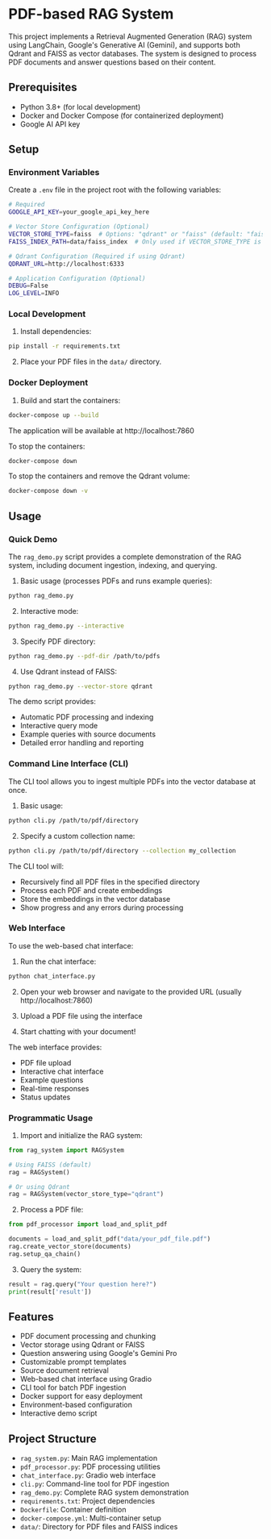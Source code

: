 # PDF-based RAG System

This project implements a Retrieval Augmented Generation (RAG) system using LangChain, Google's Generative AI (Gemini), and supports both Qdrant and FAISS as vector databases. The system is designed to process PDF documents and answer questions based on their content.

## Prerequisites

- Python 3.8+ (for local development)
- Docker and Docker Compose (for containerized deployment)
- Google AI API key

## Setup

### Environment Variables

Create a `.env` file in the project root with the following variables:

```bash
# Required
GOOGLE_API_KEY=your_google_api_key_here

# Vector Store Configuration (Optional)
VECTOR_STORE_TYPE=faiss  # Options: "qdrant" or "faiss" (default: "faiss")
FAISS_INDEX_PATH=data/faiss_index  # Only used if VECTOR_STORE_TYPE is "faiss"

# Qdrant Configuration (Required if using Qdrant)
QDRANT_URL=http://localhost:6333

# Application Configuration (Optional)
DEBUG=False
LOG_LEVEL=INFO
```

### Local Development

1. Install dependencies:
```bash
pip install -r requirements.txt
```

2. Place your PDF files in the `data/` directory.

### Docker Deployment

1. Build and start the containers:
```bash
docker-compose up --build
```

The application will be available at http://localhost:7860

To stop the containers:
```bash
docker-compose down
```

To stop the containers and remove the Qdrant volume:
```bash
docker-compose down -v
```

## Usage

### Quick Demo

The `rag_demo.py` script provides a complete demonstration of the RAG system, including document ingestion, indexing, and querying.

1. Basic usage (processes PDFs and runs example queries):
```bash
python rag_demo.py
```

2. Interactive mode:
```bash
python rag_demo.py --interactive
```

3. Specify PDF directory:
```bash
python rag_demo.py --pdf-dir /path/to/pdfs
```

4. Use Qdrant instead of FAISS:
```bash
python rag_demo.py --vector-store qdrant
```

The demo script provides:
- Automatic PDF processing and indexing
- Interactive query mode
- Example queries with source documents
- Detailed error handling and reporting

### Command Line Interface (CLI)

The CLI tool allows you to ingest multiple PDFs into the vector database at once.

1. Basic usage:
```bash
python cli.py /path/to/pdf/directory
```

2. Specify a custom collection name:
```bash
python cli.py /path/to/pdf/directory --collection my_collection
```

The CLI tool will:
- Recursively find all PDF files in the specified directory
- Process each PDF and create embeddings
- Store the embeddings in the vector database
- Show progress and any errors during processing

### Web Interface

To use the web-based chat interface:

1. Run the chat interface:
```bash
python chat_interface.py
```

2. Open your web browser and navigate to the provided URL (usually http://localhost:7860)

3. Upload a PDF file using the interface

4. Start chatting with your document!

The web interface provides:
- PDF file upload
- Interactive chat interface
- Example questions
- Real-time responses
- Status updates

### Programmatic Usage

1. Import and initialize the RAG system:
```python
from rag_system import RAGSystem

# Using FAISS (default)
rag = RAGSystem()

# Or using Qdrant
rag = RAGSystem(vector_store_type="qdrant")
```

2. Process a PDF file:
```python
from pdf_processor import load_and_split_pdf

documents = load_and_split_pdf("data/your_pdf_file.pdf")
rag.create_vector_store(documents)
rag.setup_qa_chain()
```

3. Query the system:
```python
result = rag.query("Your question here?")
print(result['result'])
```

## Features

- PDF document processing and chunking
- Vector storage using Qdrant or FAISS
- Question answering using Google's Gemini Pro
- Customizable prompt templates
- Source document retrieval
- Web-based chat interface using Gradio
- CLI tool for batch PDF ingestion
- Docker support for easy deployment
- Environment-based configuration
- Interactive demo script

## Project Structure

- `rag_system.py`: Main RAG implementation
- `pdf_processor.py`: PDF processing utilities
- `chat_interface.py`: Gradio web interface
- `cli.py`: Command-line tool for PDF ingestion
- `rag_demo.py`: Complete RAG system demonstration
- `requirements.txt`: Project dependencies
- `Dockerfile`: Container definition
- `docker-compose.yml`: Multi-container setup
- `data/`: Directory for PDF files and FAISS indices 